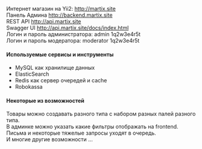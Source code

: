 Интернет магазин на Yii2: http://martix.site<br>
Панель Админа http://backend.martix.site<br>
REST API http://api.martix.site<br>
Swagger UI http://api.martix.site/docs/index.html<br>
Логин и пароль администратора: admin 1q2w3e4r5t<br>
Логин и пароль модератора: moderator 1q2w3e4r5t<br>

<h4>Используемые сервисы и инструменты</h4>

<ul>
  <li>MySQL как хранилище данных</li>
  <li>ElasticSearch</li>
  <li>Redis как сервер очередей и cache</li>
  <li>Robokassa</li>
</ul>

<h4>Некоторые из возможностей</h4>

Товары можно создавать разного типа с набором разных палей разного типа.<br>
В админке можно указать какие фильтры отображать на frontend.<br>
Письма и некоторые тяжелые запросы уходят в очередь.<br>
И многие другие возможности ...